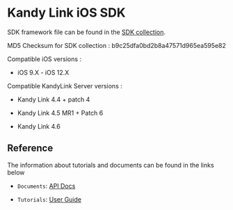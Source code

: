# Kandy Link iOS SDK

SDK framework file can be found in the [SDK collection](https://github.com/Kandy-IO/kandy-link-ios-sdk/tree/master/dist).

MD5 Checksum for SDK collection : b9c25dfa0bd2b8a47571d965ea595e82

Compatible iOS versions :

* iOS 9.X - iOS 12.X

Compatible KandyLink Server versions :

* Kandy Link 4.4 + patch 4

* Kandy Link 4.5 MR1 + Patch 6

* Kandy Link 4.6

## Reference

The information about tutorials and documents can be found in the links below

* `Documents`: [API Docs](https://kandy-io.github.io/kandy-link-ios-sdk/docs)

* `Tutorials`: [User Guide](https://kandy-io.github.io/kandy-link-ios-sdk/tutorials/)
